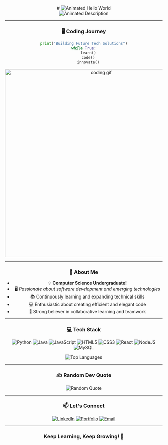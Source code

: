 <div align="center">
# <img src="https://readme-typing-svg.demolab.com?font=Fira+Code&weight=600&size=40&duration=4000&pause=1000&color=FFD700&center=true&vCenter=true&width=600&height=60&lines=Hello+World!+👋;Welcome+to+My+Profile!;Code+|+Learn+|+Innovate" alt="Animated Hello World" />

<div align="center">
  <img src="https://readme-typing-svg.demolab.com?font=Fira+Code&weight=600&size=28&duration=3000&pause=1000&color=FFD700&center=true&vCenter=true&width=500&height=50&lines=I'M+VIJAN+WIJEWARDANA" alt="Animated Description" />
</div>

---

### 🖥️ Coding Journey
```python
print("Building Future Tech Solutions")
while True:
    learn()
    code()
    innovate()
```

<div align="center">
  <img src="https://media2.giphy.com/media/v1.Y2lkPTc5MGI3NjExNW03ZndldXdvZ2VtdnFxZGRtcGVrYWI1anZieDY3eXhtYWk1a2RmOSZlcD12MV9pbnRlcm5hbF9naWZfYnlfaWQmY3Q9Zw/MYI6NK4JOGpOzOriEg/giphy.gif" width="600" alt="coding gif">
</div>

---

### 🚀 About Me

- 💡 **Computer Science Undergraduate!**
- 🖥️ *Passionate about software development and emerging technologies*
- 📚 Continuously learning and expanding technical skills
- 💻 Enthusiastic about creating efficient and elegant code
- 🤝 Strong believer in collaborative learning and teamwork

---

### 💻 Tech Stack

<div align="center">

![Python](https://img.shields.io/badge/python-3670A0?style=for-the-badge&logo=python&logoColor=ffdd54) 
![Java](https://img.shields.io/badge/java-%23ED8B00.svg?style=for-the-badge&logo=openjdk&logoColor=white) 
![JavaScript](https://img.shields.io/badge/javascript-%23323330.svg?style=for-the-badge&logo=javascript&logoColor=%23F7DF1E) 
![HTML5](https://img.shields.io/badge/html5-%23E34F26.svg?style=for-the-badge&logo=html5&logoColor=white) 
![CSS3](https://img.shields.io/badge/css3-%231572B6.svg?style=for-the-badge&logo=css3&logoColor=white)
![React](https://img.shields.io/badge/react-%2320232a.svg?style=for-the-badge&logo=react&logoColor=%2361DAFB)
![NodeJS](https://img.shields.io/badge/node.js-6DA55F?style=for-the-badge&logo=node.js&logoColor=white)
![MySQL](https://img.shields.io/badge/mysql-4479A1.svg?style=for-the-badge&logo=mysql&logoColor=white)

![Top Languages](https://github-readme-stats.vercel.app/api/top-langs/?username=HavinduVijan&theme=radical&layout=compact&hide_border=false&include_all_commits=false&count_private=false)

</div>

---

### ✍️ Random Dev Quote

<div align="center">

![Random Quote](https://quotes-github-readme.vercel.app/api?type=horizontal&theme=radical)

</div>

---

### 📫 Let's Connect

<div align="center">

[![LinkedIn](https://img.shields.io/badge/LinkedIn-0077B5?style=for-the-badge&logo=linkedin&logoColor=white)](https://linkedin.com/in/[YourProfile])
[![Portfolio](https://img.shields.io/badge/Portfolio-%23000000.svg?style=for-the-badge&logo=firefox&logoColor=#FF7139)](https://your-portfolio.com)
[![Email](https://img.shields.io/badge/Gmail-D14836?style=for-the-badge&logo=gmail&logoColor=white)](mailto:youremail@gmail.com)

---

### Keep Learning, Keep Growing! 🚀
